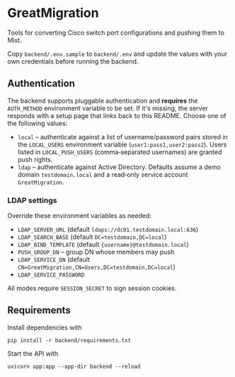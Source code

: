 # GreatMigration

Tools for converting Cisco switch port configurations and pushing them to Mist.

Copy `backend/.env.sample` to `backend/.env` and update the values with your own
credentials before running the backend.

## Authentication

The backend supports pluggable authentication and **requires** the `AUTH_METHOD`
environment variable to be set. If it's missing, the server responds with a setup
page that links back to this README. Choose one of the following values:

- `local` – authenticate against a list of username/password pairs stored in the
  `LOCAL_USERS` environment variable (`user1:pass1,user2:pass2`). Users listed in
  `LOCAL_PUSH_USERS` (comma‑separated usernames) are granted push rights.
- `ldap` – authenticate against Active Directory. Defaults assume a demo domain
  `testdomain.local` and a read‑only service account `GreatMigration`.

### LDAP settings

Override these environment variables as needed:

- `LDAP_SERVER_URL` (default `ldaps://dc01.testdomain.local:636`)
- `LDAP_SEARCH_BASE` (default `DC=testdomain,DC=local`)
- `LDAP_BIND_TEMPLATE` (default `{username}@testdomain.local`)
- `PUSH_GROUP_DN` – group DN whose members may push
- `LDAP_SERVICE_DN` (default `CN=GreatMigration,CN=Users,DC=testdomain,DC=local`)
- `LDAP_SERVICE_PASSWORD`

All modes require `SESSION_SECRET` to sign session cookies.

## Requirements

Install dependencies with

```
pip install -r backend/requirements.txt
```

Start the API with

```
uvicorn app:app --app-dir backend --reload
```